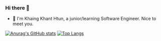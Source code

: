 ### Hi there 👋

<!--
**kkhtun/kkhtun** is a ✨ _special_ ✨ repository because its `README.md` (this file) appears on your GitHub profile.

Here are some ideas to get you started:

- 🔭 I’m currently working on ...
- 🌱 I’m currently learning ...
- 👯 I’m looking to collaborate on ...
- 🤔 I’m looking for help with ...
- 💬 Ask me about ...
- 📫 How to reach me: ...
- 😄 Pronouns: ...
- ⚡ Fun fact: ...
-->


- 🌱 I'm Khaing Khant Htun, a junior/learning Software Engineer. Nice to meet you.


[![Anurag's GitHub stats](https://github-readme-stats.vercel.app/api?username=kkhtun&hide=contribs,stars&show_icons=true&theme=dark)](https://github.com/anuraghazra/github-readme-stats)
[![Top Langs](https://github-readme-stats.vercel.app/api/top-langs/?username=kkhtun&show_icons=true&theme=dark&layout=compact)](https://github.com/anuraghazra/github-readme-stats)

